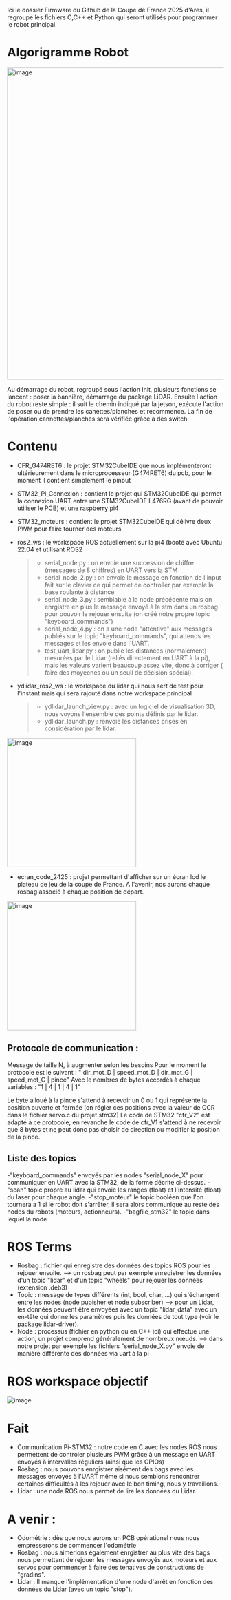 Ici le dossier Firmware du Github de la Coupe de France 2025 d'Ares, il regroupe les fichiers C,C++ et Python qui seront utilisés pour programmer le robot principal.

# Algorigramme Robot 
<img width="725" alt="image" src="https://github.com/user-attachments/assets/e0e04d4b-9f4d-4145-87f1-bcad0d0d5a1c" />

Au démarrage du robot, regroupé sous l'action Init, plusieurs fonctions se lancent : poser la bannière, démarrage du package LiDAR. Ensuite l'action du robot reste simple : il suit le chemin indiqué par la jetson, exécute l'action de poser ou de prendre les canettes/planches et recommence. La fin de l'opération cannettes/planches sera vérifiée grâce à des switch. 

# Contenu
- CFR_G474RET6 : le projet STM32CubeIDE que nous implémenteront ultérieurement dans le microprocesseur (G474RET6) du pcb, pour le moment il contient simplement le pinout
- STM32_Pi_Connexion : contient le projet qui STM32CubeIDE qui permet la connexion UART entre une STM32CubeIDE L476RG (avant de pouvoir utiliser le PCB) et une raspberry pi4
- STM32_moteurs : contient le projet STM32CubeIDE qui délivre deux PWM pour faire tourner des moteurs

- ros2_ws : le workspace ROS actuellement sur la pi4 (booté avec Ubuntu 22.04 et utilisant ROS2 
  >- serial_node.py : on envoie une succession de chiffre (messages de 8 chiffres) en UART vers la STM
  >- serial_node_2.py : on envoie le message en fonction de l'input fait sur le clavier ce qui permet de controller par exemple la base roulante à distance
  >- serial_node_3.py : semblable à la node précédente mais on enrgistre en plus le message envoyé à la stm dans un rosbag pour pouvoir le rejouer ensuite (on créé notre propre topic "keyboard_commands")
  >- serial_node_4.py : on a une node "attentive" aux messages publiés sur le topic "keyboard_commands", qui attends les messages et les envoie dans l'UART.
  >- test_uart_lidar.py : on publie les distances (normalement) mesurées par le Lidar (reliés directement en UART à la pi), mais les valeurs varient beaucoup assez vite, donc à corriger ( faire des moyeenes ou un seuil de décision spécial).

- ydlidar_ros2_ws : le workspace du lidar qui nous sert de test pour l'instant mais qui sera rajouté dans notre workspace principal
   >- ydlidar_launch_view.py : avec un logiciel de visualisation 3D, nous voyons l'ensemble des points définis par le lidar.
   >- ydlidar_launch.py : renvoie les distances prises en considération par le lidar.
<image src="https://github.com/user-attachments/assets/174b4c74-a171-4f48-ac5a-31af73da478c" alt="image" width=300/>

  
- ecran_code_2425 : projet permettant d'afficher sur un écran lcd le plateau de jeu de la coupe de France. A l'avenir, nos aurons chaque rosbag associé à chaque position de départ.
<image src="https://github.com/user-attachments/assets/786938ef-1c37-4f8c-b087-20cfafe1b13b" alt="image" width=300/>


## Protocole de communication :
Message de taille N, à augmenter selon les besoins 
Pour le moment le protocole est le suivant : " dir_mot_D | speed_mot_D | dir_mot_G | speed_mot_G  | pince"
Avec le nombres de bytes accordés à chaque variables : "1 | 4 | 1 | 4 | 1" 

Le byte alloué à la pince s'attend à recevoir un 0 ou 1 qui représente la position ouverte et fermée (on régler ces positions avec la valeur de CCR dans le fichier servo.c du projet stm32)
Le code de STM32 "cfr_V2" est adapté à ce protocole, en revanche le code de cfr_V1 s'attend à ne recevoir que 8 bytes et ne peut donc pas choisir de direction ou modifier la position de la pince.

## Liste des topics 
-"keyboard_commands" envoyés par les nodes "serial_node_X" pour communiquer en UART avec la STM32, de la forme décrite ci-dessus.
-"scan" topic propre au lidar qui envoie les ranges (float) et l'intensité (float)  du laser pour chaque angle.
-"stop_moteur" le topic booléen que l'on tournera a 1 si le robot doit s'arrêter, il sera alors communiqué au reste des nodes du robots (moteurs, actionneurs).
-"bagfile_stm32" le topic dans lequel la node 

# ROS Terms
- Rosbag : fichier qui enregistre des données des topics ROS pour les rejouer ensuite.
--> un rosbag peut par exemple enregistrer les données d'un topic "lidar" et d'un topic "wheels" pour rejouer les données (extension .deb3)
- Topic : message de types différents (int, bool, char, ...) qui s'échangent entre les nodes (node pubisher et node subscriber)
--> pour un Lidar, les données peuvent être envoyées avec un topic "lidar_data" avec un en-tête qui donne les paramètres puis les données de tout type (voir le package lidar-driver).
- Node : processus (fichier en python ou en C++ ici) qui effectue une action, un projet comprend généralement de nombreux nœuds.
--> dans notre projet par exemple les fichiers "serial_node_X.py" envoie de manière différente des données via uart à la pi

# ROS workspace objectif
![image](https://github.com/user-attachments/assets/d4c207fe-e565-4de2-9e26-0dd949e4befa)

# Fait 
- Communication Pi-STM32 : notre code en C avec les nodes ROS nous permettent de controler plusieurs PWM grâce à un message en UART envoyés à intervalles réguliers (ainsi que les GPIOs)
- Rosbag : nous pouvons enrgistrer aisément des bags avec les messages envoyés à l'UART même si nous semblons rencontrer certaines difficultés à les rejouer avec le bon timing, nous y travaillons.
- Lidar : une node ROS nous permet de lire les données du Lidar.

# A venir :
- Odométrie : dès que nous aurons un PCB opérationel nous nous empresserons de commencer l'odométrie 
- Rosbag : nous aimerions également enrgistrer au plus vite des bags nous permettant de rejouer les messages envoyés aux moteurs et aux servos pour commencer à faire des tenatives de constructions de "gradins".
- Lidar : Il manque l'implémentation d'une node d'arrêt en fonction des données du Lidar (avec un topic "stop").
